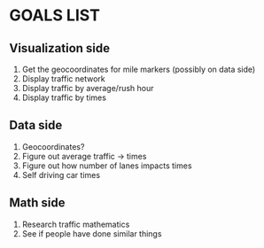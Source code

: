 # GOALS LIST

## Visualization side
1. Get the geocoordinates for mile markers (possibly on data side)
2. Display traffic network
3. Display traffic by average/rush hour
4. Display traffic by times

## Data side
1. Geocoordinates?
2. Figure out average traffic -> times
3. Figure out how number of lanes impacts times
4. Self driving car times

## Math side
1. Research traffic mathematics
2. See if people have done similar things
